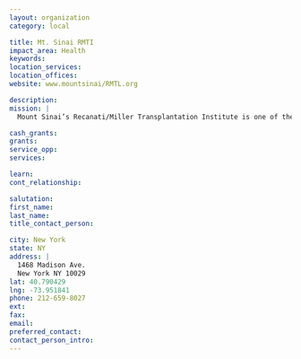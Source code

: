 ```yaml
---
layout: organization
category: local

title: Mt. Sinai RMTI
impact_area: Health
keywords: 
location_services: 
location_offices: 
website: www.mountsinai/RMTL.org

description: 
mission: |
  Mount Sinai’s Recanati/Miller Transplantation Institute is one of the largest adult and pediatric abdominal transplant centers in the world. Our distinguished team treats and supports patients with end-stage kidney, liver, pancreas, and intestinal diseases every step of the way in the transplant process, including pre- and post-surgical care. We also have one of the largest living donor programs in the United States. 

cash_grants: 
grants: 
service_opp: 
services: 

learn: 
cont_relationship: 

salutation: 
first_name: 
last_name: 
title_contact_person: 

city: New York
state: NY
address: |
  1468 Madison Ave.  
  New York NY 10029
lat: 40.790429
lng: -73.951841
phone: 212-659-8027
ext: 
fax: 
email: 
preferred_contact: 
contact_person_intro: 
---
```

